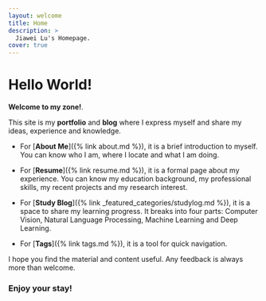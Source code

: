 ```yaml
---
layout: welcome
title: Home
description: >
  Jiawei Lu's Homepage.
cover: true
---
```


# Hello World!

**Welcome to my zone!**.

This site is my **portfolio** and **blog** where I express myself and share my ideas, experience and knowledge.

- For [**About Me**]({% link about.md %}), it is a brief introduction to myself. You can know who I am, where I locate and what I am doing.

- For [**Resume**]({% link resume.md %}), it is a formal page about my experience. You can know my education background, my professional skills, my recent projects and my research interest.

- For [**Study Blog**]({% link _featured_categories/studylog.md %}), it is a space to share my learning progress. It breaks into four parts: Computer Vision, Natural Language Processing, Machine Learning and Deep Learning.

- For [**Tags**]({% link tags.md %}), it is a tool for quick navigation.

I hope you find the material and content useful. Any feedback is always more than welcome. 

### Enjoy your stay!